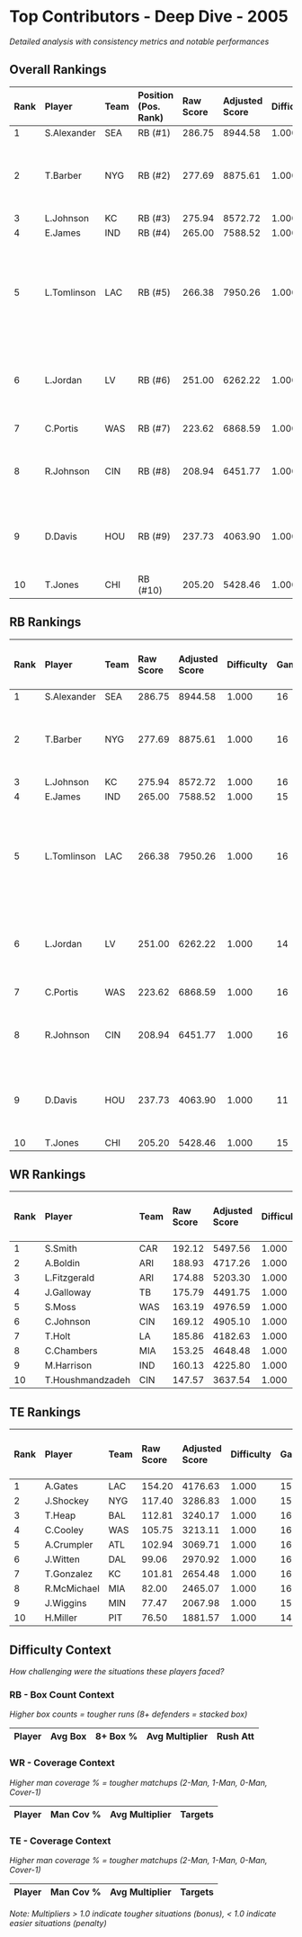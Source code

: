 # Top Contributors - Deep Dive - 2005

*Detailed analysis with consistency metrics and notable performances*

## Overall Rankings

| Rank | Player      | Team | Position (Pos. Rank) | Raw Score | Adjusted Score | Difficulty | Games | Avg/Game | Typical | Consistency | Floor | Ceiling | Peak   | Trend      | Notable Games                                |
| :----| :-----------| :----| :--------------------| :---------| :--------------| :----------| :-----| :--------| :-------| :-----------| :-----| :-------| :------| :----------| :--------------------------------------------|
| 1    | S.Alexander | SEA  | RB (#1)              | 286.75    | 8944.58        | 1.000      | 16    | 559.04   | 582.61  | 8/2/6       | 421.2 | 709.6   | 832.37 | Stable     |                                              |
| 2    | T.Barber    | NYG  | RB (#2)              | 277.69    | 8875.61        | 1.000      | 16    | 554.73   | 509.09  | 8/2/6       | 445.4 | 625.1   | 890.68 | Increasing | Wk 15 (vs KC), Wk 17 (vs LV), Wk 14 (vs PHI) |
| 3    | L.Johnson   | KC   | RB (#3)              | 275.94    | 8572.72        | 1.000      | 16    | 535.79   | 618.51  | 8/0/8       | 258.2 | 780.7   | 819.79 | Increasing |                                              |
| 4    | E.James     | IND  | RB (#4)              | 265.00    | 7588.52        | 1.000      | 15    | 505.90   | 549.92  | 7/4/4       | 426.2 | 612.4   | 762.45 | Stable     |                                              |
| 5    | L.Tomlinson | LAC  | RB (#5)              | 266.38    | 7950.26        | 1.000      | 16    | 496.89   | 385.90  | 8/1/7       | 345.9 | 675.2   | 865.23 | Decreasing | Wk 12 (vs WAS), Wk 3 (vs NYG), Wk 9 (vs NYJ) |
| 6    | L.Jordan    | LV   | RB (#6)              | 251.00    | 6262.22        | 1.000      | 14    | 447.30   | 426.31  | 6/3/5       | 353.3 | 525.2   | 776.56 | Stable     | Wk 7 (vs BUF), Wk 12 (vs MIA)                |
| 7    | C.Portis    | WAS  | RB (#7)              | 223.62    | 6868.59        | 1.000      | 16    | 429.29   | 404.89  | 8/1/7       | 380.5 | 540.5   | 625.89 | Increasing | Wk 13 (vs LA)                                |
| 8    | R.Johnson   | CIN  | RB (#8)              | 208.94    | 6451.77        | 1.000      | 16    | 403.24   | 370.17  | 8/1/7       | 291.3 | 534.1   | 747.43 | Increasing | Wk 14 (vs CLE), Wk 13 (vs PIT)               |
| 9    | D.Davis     | HOU  | RB (#9)              | 237.73    | 4063.90        | 1.000      | 11    | 369.45   | 365.43  | 4/1/6       | 303.5 | 466.9   | 696.76 | Increasing | Wk 14 (vs TEN), Wk 13 (vs BAL)               |
| 10   | T.Jones     | CHI  | RB (#10)             | 205.20    | 5428.46        | 1.000      | 15    | 361.90   | 404.04  | 7/5/3       | 298.2 | 423.1   | 519.89 | Decreasing |                                              |

## RB Rankings

| Rank | Player      | Team | Raw Score | Adjusted Score | Difficulty | Games | Avg/Game | Typical | Consistency | Floor | Ceiling | Peak   | Trend      | Notable Games (>150% Typical)                |
| :----| :-----------| :----| :---------| :--------------| :----------| :-----| :--------| :-------| :-----------| :-----| :-------| :------| :----------| :--------------------------------------------|
| 1    | S.Alexander | SEA  | 286.75    | 8944.58        | 1.000      | 16    | 559.04   | 582.61  | 8/2/6       | 421.2 | 709.6   | 832.37 | Stable     |                                              |
| 2    | T.Barber    | NYG  | 277.69    | 8875.61        | 1.000      | 16    | 554.73   | 509.09  | 8/2/6       | 445.4 | 625.1   | 890.68 | Increasing | Wk 15 (vs KC), Wk 17 (vs LV), Wk 14 (vs PHI) |
| 3    | L.Johnson   | KC   | 275.94    | 8572.72        | 1.000      | 16    | 535.79   | 618.51  | 8/0/8       | 258.2 | 780.7   | 819.79 | Increasing |                                              |
| 4    | E.James     | IND  | 265.00    | 7588.52        | 1.000      | 15    | 505.90   | 549.92  | 7/4/4       | 426.2 | 612.4   | 762.45 | Stable     |                                              |
| 5    | L.Tomlinson | LAC  | 266.38    | 7950.26        | 1.000      | 16    | 496.89   | 385.90  | 8/1/7       | 345.9 | 675.2   | 865.23 | Decreasing | Wk 12 (vs WAS), Wk 3 (vs NYG), Wk 9 (vs NYJ) |
| 6    | L.Jordan    | LV   | 251.00    | 6262.22        | 1.000      | 14    | 447.30   | 426.31  | 6/3/5       | 353.3 | 525.2   | 776.56 | Stable     | Wk 7 (vs BUF), Wk 12 (vs MIA)                |
| 7    | C.Portis    | WAS  | 223.62    | 6868.59        | 1.000      | 16    | 429.29   | 404.89  | 8/1/7       | 380.5 | 540.5   | 625.89 | Increasing | Wk 13 (vs LA)                                |
| 8    | R.Johnson   | CIN  | 208.94    | 6451.77        | 1.000      | 16    | 403.24   | 370.17  | 8/1/7       | 291.3 | 534.1   | 747.43 | Increasing | Wk 14 (vs CLE), Wk 13 (vs PIT)               |
| 9    | D.Davis     | HOU  | 237.73    | 4063.90        | 1.000      | 11    | 369.45   | 365.43  | 4/1/6       | 303.5 | 466.9   | 696.76 | Increasing | Wk 14 (vs TEN), Wk 13 (vs BAL)               |
| 10   | T.Jones     | CHI  | 205.20    | 5428.46        | 1.000      | 15    | 361.90   | 404.04  | 7/5/3       | 298.2 | 423.1   | 519.89 | Decreasing |                                              |

## WR Rankings

| Rank | Player           | Team | Raw Score | Adjusted Score | Difficulty | Games | Avg/Game | Typical | Consistency | Floor | Ceiling | Peak   | Trend      | Notable Games (>150% Typical) |
| :----| :----------------| :----| :---------| :--------------| :----------| :-----| :--------| :-------| :-----------| :-----| :-------| :------| :----------| :-----------------------------|
| 1    | S.Smith          | CAR  | 192.12    | 5497.56        | 1.000      | 16    | 343.60   | 384.03  | 8/0/8       | 158.3 | 463.7   | 717.36 | Decreasing |                               |
| 2    | A.Boldin         | ARI  | 188.93    | 4717.26        | 1.000      | 14    | 336.95   | 357.19  | 5/4/5       | 257.6 | 407.7   | 560.59 | Increasing |                               |
| 3    | L.Fitzgerald     | ARI  | 174.88    | 5203.30        | 1.000      | 16    | 325.21   | 319.47  | 8/1/7       | 273.8 | 387.9   | 508.69 | Stable     |                               |
| 4    | J.Galloway       | TB   | 175.79    | 4491.75        | 1.000      | 14    | 320.84   | 315.68  | 6/2/6       | 252.2 | 400.1   | 515.07 | Stable     |                               |
| 5    | S.Moss           | WAS  | 163.19    | 4976.59        | 1.000      | 16    | 311.04   | 265.92  | 8/2/6       | 220.8 | 338.2   | 688.96 | Decreasing |                               |
| 6    | C.Johnson        | CIN  | 169.12    | 4905.10        | 1.000      | 16    | 306.57   | 284.43  | 8/1/7       | 225.8 | 380.9   | 520.12 | Stable     |                               |
| 7    | T.Holt           | LA   | 185.86    | 4182.63        | 1.000      | 14    | 298.76   | 273.89  | 5/2/7       | 196.5 | 406.4   | 526.23 | Stable     |                               |
| 8    | C.Chambers       | MIA  | 153.25    | 4648.48        | 1.000      | 16    | 290.53   | 249.66  | 8/1/7       | 197.5 | 382.7   | 631.67 | Increasing |                               |
| 9    | M.Harrison       | IND  | 160.13    | 4225.80        | 1.000      | 15    | 281.72   | 300.12  | 7/2/6       | 203.0 | 373.2   | 553.88 | Increasing |                               |
| 10   | T.Houshmandzadeh | CIN  | 147.57    | 3637.54        | 1.000      | 14    | 259.82   | 247.54  | 6/2/6       | 193.2 | 331.6   | 483.06 | Stable     |                               |

## TE Rankings

| Rank | Player      | Team | Raw Score | Adjusted Score | Difficulty | Games | Avg/Game | Typical | Consistency | Floor | Ceiling | Peak   | Trend      | Notable Games (>150% Typical) |
| :----| :-----------| :----| :---------| :--------------| :----------| :-----| :--------| :-------| :-----------| :-----| :-------| :------| :----------| :-----------------------------|
| 1    | A.Gates     | LAC  | 154.20    | 4176.63        | 1.000      | 15    | 278.44   | 270.76  | 7/3/5       | 221.3 | 353.3   | 619.53 | Decreasing |                               |
| 2    | J.Shockey   | NYG  | 117.40    | 3286.83        | 1.000      | 15    | 219.12   | 182.39  | 7/2/6       | 124.9 | 307.1   | 464.68 | Decreasing |                               |
| 3    | T.Heap      | BAL  | 112.81    | 3240.17        | 1.000      | 16    | 202.51   | 163.90  | 8/1/7       | 130.6 | 234.8   | 454.51 | Increasing |                               |
| 4    | C.Cooley    | WAS  | 105.75    | 3213.11        | 1.000      | 16    | 200.82   | 203.02  | 8/1/7       | 112.0 | 276.7   | 432.32 | Increasing |                               |
| 5    | A.Crumpler  | ATL  | 102.94    | 3069.71        | 1.000      | 16    | 191.86   | 171.18  | 8/3/5       | 143.5 | 229.2   | 410.33 | Stable     |                               |
| 6    | J.Witten    | DAL  | 99.06     | 2970.92        | 1.000      | 16    | 185.68   | 180.11  | 8/0/8       | 96.3  | 253.3   | 399.94 | Decreasing |                               |
| 7    | T.Gonzalez  | KC   | 101.81    | 2654.48        | 1.000      | 16    | 165.91   | 157.76  | 5/2/9       | 141.1 | 207.9   | 327.43 | Increasing |                               |
| 8    | R.McMichael | MIA  | 82.00     | 2465.07        | 1.000      | 16    | 154.07   | 144.75  | 8/4/4       | 87.0  | 152.3   | 323.25 | Increasing |                               |
| 9    | J.Wiggins   | MIN  | 77.47     | 2067.98        | 1.000      | 15    | 137.87   | 114.43  | 7/1/7       | 72.4  | 186.6   | 290.22 | Stable     |                               |
| 10   | H.Miller    | PIT  | 76.50     | 1881.57        | 1.000      | 14    | 134.40   | 129.18  | 6/1/7       | 49.0  | 219.0   | 273.85 | Decreasing |                               |

## Difficulty Context

*How challenging were the situations these players faced?*

### RB - Box Count Context

*Higher box counts = tougher runs (8+ defenders = stacked box)*

| Player | Avg Box | 8+ Box % | Avg Multiplier | Rush Att |
| :------| :-------| :--------| :--------------| :--------|

### WR - Coverage Context

*Higher man coverage % = tougher matchups (2-Man, 1-Man, 0-Man, Cover-1)*

| Player | Man Cov % | Avg Multiplier | Targets |
| :------| :---------| :--------------| :-------|

### TE - Coverage Context

*Higher man coverage % = tougher matchups (2-Man, 1-Man, 0-Man, Cover-1)*

| Player | Man Cov % | Avg Multiplier | Targets |
| :------| :---------| :--------------| :-------|

*Note: Multipliers > 1.0 indicate tougher situations (bonus), < 1.0 indicate easier situations (penalty)*

